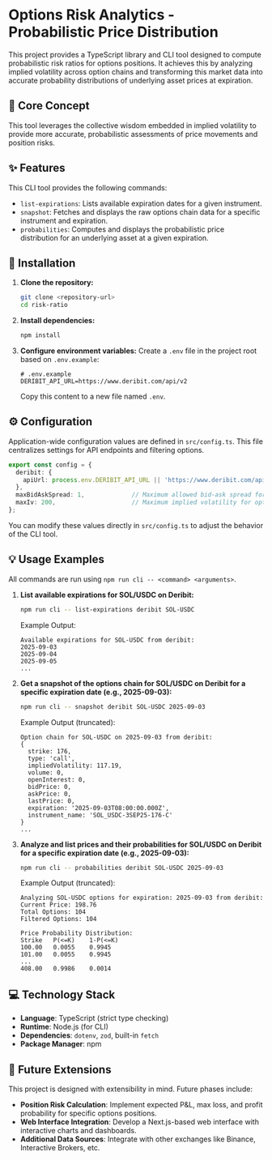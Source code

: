 # Options Risk Analytics - Probabilistic Price Distribution

This project provides a TypeScript library and CLI tool designed to compute probabilistic risk ratios for options positions. It achieves this by analyzing implied volatility across option chains and transforming this market data into accurate probability distributions of underlying asset prices at expiration.

## 🎯 Core Concept

This tool leverages the collective wisdom embedded in implied volatility to provide more accurate, probabilistic assessments of price movements and position risks.

## ✨ Features

This CLI tool provides the following commands:

*   `list-expirations`: Lists available expiration dates for a given instrument.
*   `snapshot`: Fetches and displays the raw options chain data for a specific instrument and expiration.
*   `probabilities`: Computes and displays the probabilistic price distribution for an underlying asset at a given expiration.

## 🚀 Installation

1.  **Clone the repository:**
    ```bash
    git clone <repository-url>
    cd risk-ratio
    ```
2.  **Install dependencies:**
    ```bash
    npm install
    ```
3.  **Configure environment variables:**
    Create a `.env` file in the project root based on `.env.example`:
    ```
    # .env.example
    DERIBIT_API_URL=https://www.deribit.com/api/v2
    ```
    Copy this content to a new file named `.env`.

## ⚙️ Configuration

Application-wide configuration values are defined in `src/config.ts`. This file centralizes settings for API endpoints and filtering options.

```typescript
export const config = {
  deribit: {
    apiUrl: process.env.DERIBIT_API_URL || 'https://www.deribit.com/api/v2',
  },
  maxBidAskSpread: 1,             // Maximum allowed bid-ask spread for options to be considered
  maxIv: 200,                     // Maximum implied volatility for options to be considered
};
```

You can modify these values directly in `src/config.ts` to adjust the behavior of the CLI tool.

## 💡 Usage Examples

All commands are run using `npm run cli -- <command> <arguments>`.

1.  **List available expirations for SOL/USDC on Deribit:**
    ```bash
    npm run cli -- list-expirations deribit SOL-USDC
    ```
    Example Output:
    ```
    Available expirations for SOL-USDC from deribit:
    2025-09-03
    2025-09-04
    2025-09-05
    ...
    ```

2.  **Get a snapshot of the options chain for SOL/USDC on Deribit for a specific expiration date (e.g., 2025-09-03):**
    ```bash
    npm run cli -- snapshot deribit SOL-USDC 2025-09-03
    ```
    Example Output (truncated):
    ```
    Option chain for SOL-USDC on 2025-09-03 from deribit:
    {
      strike: 176,
      type: 'call',
      impliedVolatility: 117.19,
      volume: 0,
      openInterest: 0,
      bidPrice: 0,
      askPrice: 0,
      lastPrice: 0,
      expiration: '2025-09-03T08:00:00.000Z',
      instrument_name: 'SOL_USDC-3SEP25-176-C'
    }
    ...
    ```

3.  **Analyze and list prices and their probabilities for SOL/USDC on Deribit for a specific expiration date (e.g., 2025-09-03):**
    ```bash
    npm run cli -- probabilities deribit SOL-USDC 2025-09-03
    ```
    Example Output (truncated):
    ```
    Analyzing SOL-USDC options for expiration: 2025-09-03 from deribit:
    Current Price: 198.76
    Total Options: 104
    Filtered Options: 104

    Price Probability Distribution:
    Strike   P(<=K)    1-P(<=K)
    100.00   0.0055    0.9945
    101.00   0.0055    0.9945
    ...
    408.00   0.9986    0.0014
    ```

## 💻 Technology Stack

*   **Language**: TypeScript (strict type checking)
*   **Runtime**: Node.js (for CLI)
*   **Dependencies**: `dotenv`, `zod`, built-in `fetch`
*   **Package Manager**: npm

## 🔮 Future Extensions

This project is designed with extensibility in mind. Future phases include:

*   **Position Risk Calculation**: Implement expected P&L, max loss, and profit probability for specific options positions.
*   **Web Interface Integration**: Develop a Next.js-based web interface with interactive charts and dashboards.
*   **Additional Data Sources**: Integrate with other exchanges like Binance, Interactive Brokers, etc.
